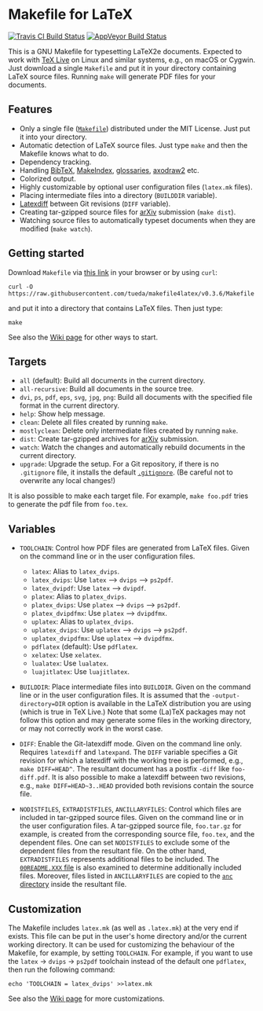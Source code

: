 Makefile for LaTeX
==================

[![Travis CI Build Status](https://travis-ci.org/tueda/makefile4latex.svg?branch=master)](https://travis-ci.org/tueda/makefile4latex)
[![AppVeyor Build Status](https://ci.appveyor.com/api/projects/status/fy41hbf7eijhyvx3/branch/master?svg=true)](https://ci.appveyor.com/project/tueda/makefile4latex)

This is a GNU Makefile for typesetting LaTeX2e documents. Expected to work with
[TeX Live](https://www.tug.org/texlive/) on Linux and similar systems, e.g., on
macOS or Cygwin. Just download a single `Makefile` and put it in your directory
containing LaTeX source files. Running `make` will generate PDF files for your
documents.


Features
--------

- Only a single file ([`Makefile`](https://github.com/tueda/makefile4latex/blob/master/Makefile))
  distributed under the MIT License. Just put it into your directory.
- Automatic detection of LaTeX source files. Just type `make` and then
  the Makefile knows what to do.
- Dependency tracking.
- Handling [BibTeX](https://ctan.org/pkg/bibtex),
  [MakeIndex](https://ctan.org/pkg/makeindex),
  [glossaries](https://ctan.org/pkg/glossaries),
  [axodraw2](https://ctan.org/pkg/axodraw2) etc.
- Colorized output.
- Highly customizable by optional user configuration files (`latex.mk` files).
- Placing intermediate files into a directory (`BUILDDIR` variable).
- [Latexdiff](https://www.ctan.org/pkg/latexdiff) between Git revisions (`DIFF` variable).
- Creating tar-gzipped source files for [arXiv](https://arxiv.org/)
  submission (`make dist`).
- Watching source files to automatically typeset documents when they are modified (`make watch`).


Getting started
---------------

Download `Makefile` via
[this link](https://raw.githubusercontent.com/tueda/makefile4latex/v0.3.6/Makefile)
in your browser or by using `curl`:
```shell
curl -O https://raw.githubusercontent.com/tueda/makefile4latex/v0.3.6/Makefile
```
and put it into a directory that contains LaTeX files. Then just type:
```shell
make
```

See also the [Wiki page](https://github.com/tueda/makefile4latex/wiki) for
other ways to start.


Targets
-------

- `all` (default):
  Build all documents in the current directory.
- `all-recursive`:
  Build all documents in the source tree.
- `dvi`, `ps`, `pdf`, `eps`, `svg`, `jpg`, `png`:
  Build all documents with the specified file format in the current directory.
- `help`:
  Show help message.
- `clean`:
  Delete all files created by running `make`.
- `mostlyclean`:
  Delete only intermediate files created by running `make`.
- `dist`:
  Create tar-gzipped archives for [arXiv](https://arxiv.org/) submission.
- `watch`:
  Watch the changes and automatically rebuild documents in the current
  directory.
- `upgrade`:
  Upgrade the setup. For a Git repository, if there is no `.gitignore` file, it
  installs the default [`.gitignore`](https://github.com/tueda/makefile4latex/blob/master/.gitignore).
  (Be careful not to overwrite any local changes!)

It is also possible to make each target file. For example, `make foo.pdf` tries
to generate the pdf file from `foo.tex`.


Variables
---------

- `TOOLCHAIN`:
  Control how PDF files are generated from LaTeX files.
  Given on the command line or in the user configuration files.
    - `latex`:
      Alias to `latex_dvips`.
    - `latex_dvips`:
      Use `latex` --> `dvips` --> `ps2pdf`.
    - `latex_dvipdf`:
      Use `latex` --> `dvipdf`.
    - `platex`:
      Alias to `platex_dvips`.
    - `platex_dvips`:
      Use `platex` --> `dvips` --> `ps2pdf`.
    - `platex_dvipdfmx`:
      Use `platex` --> `dvipdfmx`.
    - `uplatex`:
      Alias to `uplatex_dvips`.
    - `uplatex_dvips`:
      Use `uplatex` --> `dvips` --> `ps2pdf`.
    - `uplatex_dvipdfmx`:
      Use `uplatex` --> `dvipdfmx`.
    - `pdflatex` (default):
      Use `pdflatex`.
    - `xelatex`:
      Use `xelatex`.
    - `lualatex`:
      Use `lualatex`.
    - `luajitlatex`:
      Use `luajitlatex`.

- `BUILDDIR`:
  Place intermediate files into `BUILDDIR`.
  Given on the command line or in the user configuration files.
  It is assumed that the `-output-directory=DIR` option is available in the
  LaTeX distribution you are using (which is true in TeX Live.)
  Note that some (La)TeX packages may not follow this option and may generate
  some files in the working directory, or may not correctly work in the worst
  case.

- `DIFF`:
  Enable the Git-latexdiff mode. Given on the command line only.
  Requires `latexdiff` and `latexpand`.
  The `DIFF` variable specifies a Git revision for which
  a latexdiff with the working tree is performed, e.g., `make DIFF=HEAD^`.
  The resultant document has a postfix `-diff` like `foo-diff.pdf`.
  It is also possible to make a latexdiff between two revisions, e.g.,
  `make DIFF=HEAD~3..HEAD` provided both revisions contain the source file.

- `NODISTFILES`, `EXTRADISTFILES`, `ANCILLARYFILES`:
  Control which files are included in tar-gzipped source files.
  Given on the command line or in the user configuration files.
  A tar-gzipped source file, `foo.tar.gz` for example, is created from the
  corresponding source file, `foo.tex`, and the dependent files.
  One can set `NODISTFILES` to exclude some of the dependent files from the
  resultant file.
  On the other hand, `EXTRADISTFILES` represents additional files to be
  included.
  The [`00README.XXX` file](https://arxiv.org/help/00README) is also examined to
  determine additionally included files.
  Moreover, files listed in `ANCILLARYFILES` are copied to
  the [`anc` directory](https://arxiv.org/help/ancillary_files) inside
  the resultant file.


Customization
-------------

The Makefile includes `latex.mk` (as well as `.latex.mk`) at the very end if
exists. This file can be put in the user's home directory and/or the current
working directory.  It can be used for customizing the behaviour of the
Makefile, for example, by setting `TOOLCHAIN`. For example, if you want to use
the `latex` -> `dvips` -> `ps2pdf` toolchain instead of the default one
`pdflatex`, then run the following command:
```shell
echo 'TOOLCHAIN = latex_dvips' >>latex.mk
```
See also the [Wiki page](https://github.com/tueda/makefile4latex/wiki) for
more customizations.
